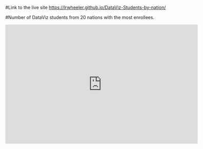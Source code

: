 #Link to the live site
https://lrwheeler.github.io/DataViz-Students-by-nation/

#Number of DataViz students from 20 nations with the most enrollees.
<iframe width="600" height="371" seamless frameborder="0" scrolling="no" src="https://docs.google.com/spreadsheets/d/1vpVE3C4cJrSXNTvE-6zf5kgy6eVkeSO5s077Lmxc6Q4/pubchart?oid=374850768&amp;format=interactive"></iframe>


